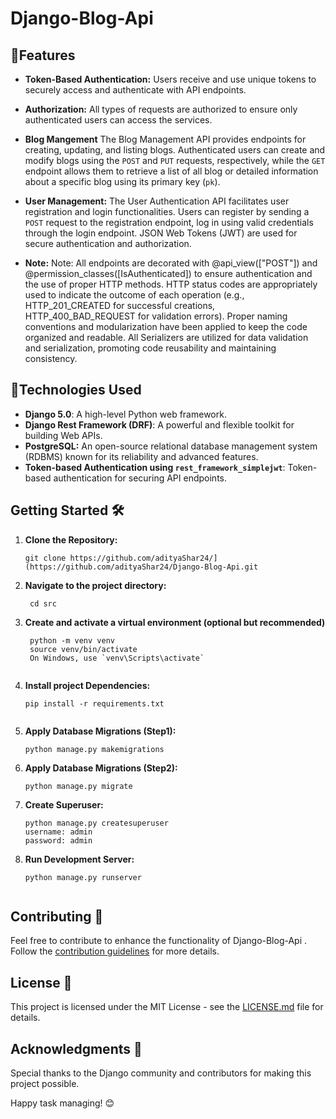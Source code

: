 # Django-Blog-Api

## 🎯Features 

- **Token-Based Authentication:** Users receive and use unique tokens to securely access and authenticate with API endpoints.

- **Authorization:** All types of requests are authorized to ensure only authenticated users can access the services.

-  **Blog Mangement** The Blog Management API provides endpoints for creating, updating, and listing blogs. Authenticated users can create and modify blogs using the `POST` and `PUT` requests, respectively, while the `GET` endpoint allows them to retrieve a list of all blog or detailed information about a specific blog using its primary key (`pk`).

- **User Management:** The User Authentication API facilitates user registration and login functionalities. Users can register by sending a `POST` request to the registration endpoint, log in using valid credentials through the login endpoint. JSON Web Tokens (JWT) are used for secure authentication and authorization.

- **Note:** Note:
All endpoints are decorated with @api_view(["POST"]) and @permission_classes([IsAuthenticated]) to ensure authentication and the use of proper HTTP methods.
HTTP status codes are appropriately used to indicate the outcome of each operation (e.g., HTTP_201_CREATED for successful creations, HTTP_400_BAD_REQUEST for validation errors).
Proper naming conventions and modularization have been applied to keep the code organized and readable.
All Serializers are utilized for data validation and serialization, promoting code reusability and maintaining consistency.


## 🚀Technologies Used 

- **Django 5.0**: A high-level Python web framework.
- **Django Rest Framework (DRF)**: A powerful and flexible toolkit for building Web APIs.
- **PostgreSQL:** An open-source relational database management system (RDBMS) known for its reliability and advanced features.
- **Token-based Authentication using `rest_framework_simplejwt`**: Token-based authentication for securing API endpoints.

## Getting Started 🛠️

1. **Clone the Repository:**
   ```shell
   git clone https://github.com/adityaShar24/](https://github.com/adityaShar24/Django-Blog-Api.git

2. **Navigate to the project directory:**
   ```shell
    cd src

2. **Create and activate a virtual environment (optional but recommended)**
   ```shell
    python -m venv venv
    source venv/bin/activate  
    On Windows, use `venv\Scripts\activate`


2. **Install project Dependencies:** 
    ```shell
    pip install -r requirements.txt
 

3. **Apply Database Migrations (Step1):** 
    ```shell
    python manage.py makemigrations

4. **Apply Database Migrations (Step2):** 
    ```shell
    python manage.py migrate

5. **Create Superuser:** 
    ```shell
    python manage.py createsuperuser
    username: admin
    password: admin   

5. **Run Development Server:** 
    ```shell
    python manage.py runserver    


## Contributing 🤝

Feel free to contribute to enhance the functionality of Django-Blog-Api . Follow the [contribution guidelines](CONTRIBUTING.md) for more details.

## License 📄

This project is licensed under the MIT License - see the [LICENSE.md](https://github.com/adityaShar24/Django-Blog-Api/blob/main/LICENSE) file for details.

## Acknowledgments 🙏

Special thanks to the Django community and contributors for making this project possible.

Happy task managing! 😊






